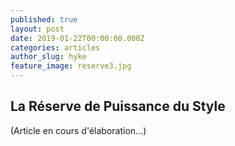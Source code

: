 ```yaml
---
published: true
layout: post
date: 2019-01-22T00:00:00.000Z
categories: articles
author_slug: hyke
feature_image: reserve3.jpg
---
```

## La Réserve de Puissance du Style

(Article en cours d'élaboration...)
